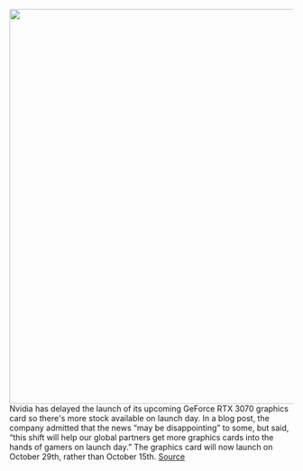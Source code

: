 <img src='https://cdn.vox-cdn.com/thumbor/GpHX0MO0iJ6DJN_r4uHS1VHdi0M=/0x0:1024x550/1200x800/filters:focal(421x356:583x518)/cdn.vox-cdn.com/uploads/chorus_image/image/67569692/geforce_rtx_3070_hero_background_image_spec2_bb770_550_t.5.jpg' width='700px' /><br/>
Nvidia has delayed the launch of its upcoming GeForce RTX 3070 graphics card so there's more stock available on launch day. In a blog post, the company admitted that the news “may be disappointing” to some, but said, “this shift will help our global partners get more graphics cards into the hands of gamers on launch day.” The graphics card will now launch on October 29th, rather than October 15th.
<a href='https://www.theverge.com/2020/10/2/21498386/nvidia-rtx-3070-release-date-october-29th-delay-stock-shortages'> Source <a/>
